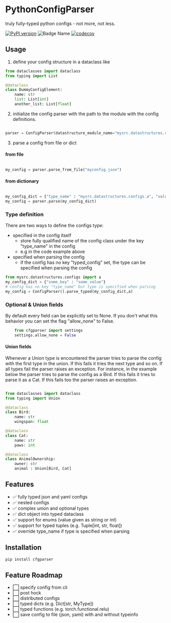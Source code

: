 # PythonConfigParser


truly fully-typed python configs - not more, not less.
    
[![PyPI version](https://badge.fury.io/py/cfgparser.svg)](https://badge.fury.io/py/cfgparser)
![Badge Name](https://github.com/CaRniFeXeR/PythonConfigParser/actions/workflows/unittests.yml/badge.svg?branch=main&event=push)
[![codecov](https://codecov.io/gh/CaRniFeXeR/PythonConfigParser/main/graph/badge.svg)](https://codecov.io/gh/CaRniFeXeR/PythonConfigParser)


## Usage

1. define your config structure in a dataclass like

```python
from dataclasses import dataclass
from typing import List

@dataclass
class DummyConfigElement:
    name: str
    list: List[int]
    another_list: List[float]

```

2. initialize the config parser with the path to the module with the config definitions.


```python

parser = ConfigParser(datastructure_module_name="mysrc.datastructures.configs")
```

3. parse a config from file or dict

#### from file 



```python

my_config = parser.parse_from_file("myconfig.json")

```

#### from dictionary

```python

my_config_dict = {"type_name" : "mysrc.datastructures.configs.a", "value" : 1}
my_config = parser.parse(my_config_dict)

```


### Type definition
There are two ways to define the configs type:
- specified in the config itself
    - store fully qualified name of the config class under the key "type_name" in the config
    - e.g in the code example above
- specified when parsing the config
    - if the config has no key "typed_config" set, the type can be specified when parsing the config
    
```python
from mysrc.datastructures.configs import a
my_config_dict = {"some_key" : "some_value"}
# config has no key "type_name" but type is specified when parsing
my_config = ConfigParser().parse_typed(my_config_dict,a)

```

### Optional & Union fields
By default every field can be explicitly set to None. If you don't what this behavior you can set the flag "allow_none" to False.

```python
    from cfgparser import settings
    settings.allow_none = False
```

#### Union fields

Whenever a Union type is encountered the parser tries to parse the config with the first type in the union. If this fails it tries the next type and so on. If all types fail the parser raises an exception. For instance, in the example below the parser tries to parse the config as a Bird. If this fails it tries to parse it as a Cat. If this fails too the parser raises an exception.

```python

from dataclasses import dataclass
from typing import Union

@dataclass
class Bird:
    name: str
    wingspan: float

@dataclass
class Cat:
    name: str
    paws: int

@dataclass
class AnimalOwnership:
    owner: str
    animal : Union[Bird, Cat]

```

## Features

- ✅ fully typed json and yaml configs
- ✅ nested configs
- ✅ complex union and optional types
- ✅ dict object into typed dataclass
- ✅ support for enums (value given as string or int)
- ✅ support for typed tuples (e.g. Tuple[int, str, float])
- ✅ override type_name if type is specified when parsing



## Installation

```bash
pip install cfgparser
```

## Feature Roadmap

- ⬜ specify config from cli
- ⬜ post hock
- ⬜ distributed configs
- ⬜ typed dicts (e.g. Dict[str, MyType])
- ⬜ typed functions (e.g. torch.functional.relu)
- ⬜ save config to file (json, yaml) with and without typeinfo
